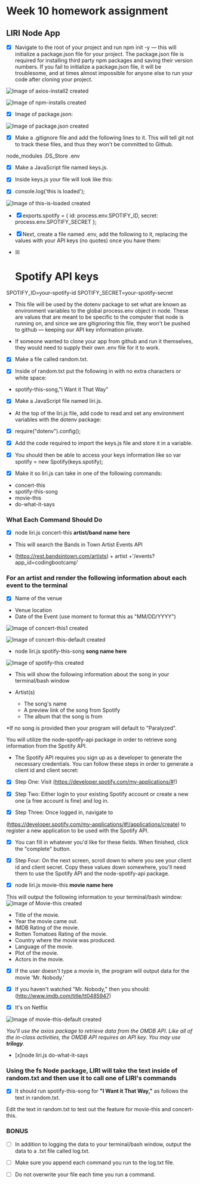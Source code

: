 # Week 10 homework assignment

## LIRI Node App

- [x] Navigate to the root of your project and run npm init -y — this will initialize a package.json file for your project. The package.json file is required for installing third party npm packages and saving their version numbers. If you fail to initialize a package.json file, it will be troublesome, and at times almost impossible for anyone else to run your code after cloning your project.

![Image of axios-install2 created](/images/axios-install2.jpg)

![Image of npm-installs created](/images/npm_installs.jpg)

- [x] Image of package.json:

![Image of package.json created](/images/package_json.jpg)

- [x] Make a .gitignore file and add the following lines to it. This will tell git not to track these files, and thus they won't be committed to Github.

node_modules
.DS_Store
.env

- [x] Make a JavaScript file named keys.js.

- [x] Inside keys.js your file will look like this:

- [x] console.log('this is loaded');

![Image of this-is-loaded created](/images/this_is_loaded.png)

- [x] exports.spotify = {
  id: process.env.SPOTIFY_ID,
  secret: process.env.SPOTIFY_SECRET
};

- [x] Next, create a file named .env, add the following to it, replacing the values with your API keys (no quotes) once you have them:

- [x] # Spotify API keys

SPOTIFY_ID=your-spotify-id
SPOTIFY_SECRET=your-spotify-secret

- This file will be used by the dotenv package to set what are known as environment variables to the global process.env object in node. These are values that are meant to be specific to the computer that node is running on, and since we are gitignoring this file, they won't be pushed to github — keeping our API key information private.

- If someone wanted to clone your app from github and run it themselves, they would need to supply their own .env file for it to work.

- [x] Make a file called random.txt.

- [x] Inside of random.txt put the following in with no extra characters or white space:

- spotify-this-song,"I Want it That Way"

- [x] Make a JavaScript file named liri.js.

- At the top of the liri.js file, add code to read and set any environment variables with the dotenv package:

- [x] require("dotenv").config();

- [x] Add the code required to import the keys.js file and store it in a variable.

- [x] You should then be able to access your keys information like so
  var spotify = new Spotify(keys.spotify);

- [x] Make it so liri.js can take in one of the following commands:

- concert-this
- spotify-this-song
- movie-this
- do-what-it-says

### What Each Command Should Do

- [x] node liri.js concert-this **artist/band name here**

- This will search the Bands in Town Artist Events API

- (https://rest.bandsintown.com/artists) + artist +'/events?app_id=codingbootcamp'

### For an artist and render the following information about each event to the terminal

- [x] Name of the venue

- Venue location
- Date of the Event (use moment to format this as "MM/DD/YYYY")

![Image of concert-this1 created](/images/concert-this1.png)

![Image of concert-this-default created](/images/concert-this-default.png)

- node liri.js spotify-this-song **song name here**

![Image of spotify-this created](/images/spotify-this.png)

- This will show the following information about the song in your terminal/bash window

- Artist(s)

  - The song's name
  - A preview link of the song from Spotify
  - The album that the song is from

*If no song is provided then your program will default to "Paralyzed".

You will utilize the node-spotify-api package in order to retrieve song information from the Spotify API.

- The Spotify API requires you sign up as a developer to generate the necessary credentials. You can follow these steps in order to generate a client id and client secret:

- [x] Step One: Visit (https://developer.spotify.com/my-applications/#!)

- [x] Step Two: Either login to your existing Spotify account or create a new one (a free account is fine) and log in.

- [x] Step Three: Once logged in, navigate to

(https://developer.spotify.com/my-applications/#!/applications/create)
to register a new application to be used with the Spotify API.

- [x] You can fill in whatever you'd like for these fields. When finished, click the "complete" button.

- [x] Step Four: On the next screen, scroll down to where you see your client id and client secret. Copy these values down somewhere, you'll need them to use the Spotify API and the node-spotify-api package.

- [x] node liri.js movie-this **movie name here**

This will output the following information to your terminal/bash window:
![Image of Movie-this created](/images/Movie-this.png)

- Title of the movie.
- Year the movie came out.
- IMDB Rating of the movie.
- Rotten Tomatoes Rating of the movie.
- Country where the movie was produced.
- Language of the movie.
- Plot of the movie.
- Actors in the movie.

- [x] If the user doesn't type a movie in, the program will output data for the movie 'Mr. Nobody.'

- [x] If you haven't watched "Mr. Nobody," then you should: (http://www.imdb.com/title/tt0485947)

- [x] It's on Netflix


![Image of movie-this-default created](/images/movie-this-default.png)

_You'll use the axios package to retrieve data from the OMDB API. Like all of the in-class activities, the OMDB API requires an API key. You may use **trilogy**._

- [x]node liri.js do-what-it-says

### Using the fs Node package, LIRI will take the text inside of random.txt and then use it to call one of LIRI's commands

- [x] It should run spotify-this-song for **"I Want it That Way,"** as follows the text in random.txt.

Edit the text in random.txt to test out the feature for movie-this and concert-this.

### BONUS

- [ ] In addition to logging the data to your terminal/bash window, output the data to a .txt file called log.txt.

- [ ] Make sure you append each command you run to the log.txt file.

- [ ] Do not overwrite your file each time you run a command.
